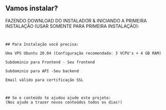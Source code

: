 

## Vamos instalar?

FAZENDO DOWNLOAD DO INSTALADOR & INICIANDO A PRIMEIRA INSTALAÇÃO (USAR SOMENTE PARA PRIMEIRA INSTALAÇÃO):


```


## Para Instalação você precisa:

Uma VPS Ubuntu 20.04 (Configuração recomendada: 3 VCPU's + 4 GB RAM)

Subdominio para Frontend - Seu frontend

Subdominio para API -Seu backend

Email válido para certificação SSL



## Se o conteúdo te ajudou ajude este projeto:
(Nos ajude a trazer novos conteúdos todos os dias!)




